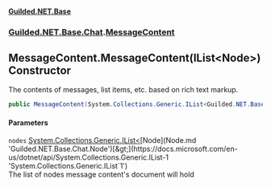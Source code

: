 #### [Guilded.NET.Base](Guilded_NET_Base.md 'Guilded.NET.Base')
### [Guilded.NET.Base.Chat](Guilded_NET_Base.md#Guilded_NET_Base_Chat 'Guilded.NET.Base.Chat').[MessageContent](MessageContent.md 'Guilded.NET.Base.Chat.MessageContent')
## MessageContent.MessageContent(IList&lt;Node&gt;) Constructor
The contents of messages, list items, etc. based on rich text markup.  
```csharp
public MessageContent(System.Collections.Generic.IList<Guilded.NET.Base.Chat.Node> nodes);
```
#### Parameters
<a name='Guilded_NET_Base_Chat_MessageContent_MessageContent(System_Collections_Generic_IList_Guilded_NET_Base_Chat_Node_)_nodes'></a>
`nodes` [System.Collections.Generic.IList&lt;](https://docs.microsoft.com/en-us/dotnet/api/System.Collections.Generic.IList-1 'System.Collections.Generic.IList`1')[Node](Node.md 'Guilded.NET.Base.Chat.Node')[&gt;](https://docs.microsoft.com/en-us/dotnet/api/System.Collections.Generic.IList-1 'System.Collections.Generic.IList`1')  
The list of nodes message content's document will hold
  
